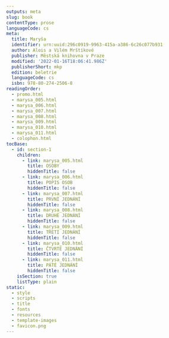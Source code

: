 ```yaml
---
outputs: meta
slug: book
contentType: prose
languageCode: cs
meta:
  title: Maryša
  identifier: urn:uuid:296c0919-9963-415a-a386-6c26c077b931
  author: Alois a Vilém Mrštíkové
  publisher: Městská knihovna v Praze
  modified: '2022-01-16T18:06:41.986Z'
  publisherShort: mkp
  edition: beletrie
  languageCode: cs
  isbn: 978-80-274-2506-8
readingOrder:
  - promo.html
  - marysa_005.html
  - marysa_006.html
  - marysa_007.html
  - marysa_008.html
  - marysa_009.html
  - marysa_010.html
  - marysa_011.html
  - colophon.html
tocBase:
  - id: section-1
    children:
      - link: marysa_005.html
        title: OSOBY
        hiddenTitle: false
      - link: marysa_006.html
        title: POPIS OSOB
        hiddenTitle: false
      - link: marysa_007.html
        title: PRVNÍ JEDNÁNÍ
        hiddenTitle: false
      - link: marysa_008.html
        title: DRUHÉ JEDNÁNÍ
        hiddenTitle: false
      - link: marysa_009.html
        title: TŘETÍ JEDNÁNÍ
        hiddenTitle: false
      - link: marysa_010.html
        title: ČTVRTÉ JEDNÁNÍ
        hiddenTitle: false
      - link: marysa_011.html
        title: PÁTÉ JEDNÁNÍ
        hiddenTitle: false
    isSection: true
    listType: plain
static:
  - style
  - scripts
  - title
  - fonts
  - resources
  - template-images
  - favicon.png
---
```

